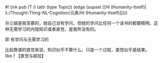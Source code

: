 #! (ink pub (T i) (attr (type Topic)) (edge (supset [[Hi (Humanity-Itself)|λ:/Thought-Thing-NL-Cognition/元素/Hi (Humanity-Itself)]])))


孙三娘是我羡慕的，她自己没有学问，但她的学问比任何一个读书的都要精明。这种无需学习的内隐知识或者直觉，是我所没有的。

即 有学问与无需学习的

比起靠谱的直觉来说，知识似乎不算什么，只是一个过程，直觉似乎是结果。like？【直觉与超验】
